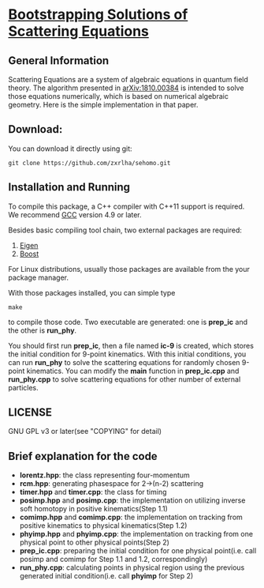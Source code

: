 [Bootstrapping Solutions of Scattering Equations](https://arxiv.org/abs/1810.00384)
==================================================

## General Information
Scattering Equations are a system of algebraic equations in quantum field theory.
The algorithm presented in [arXiv:1810.00384](https://arxiv.org/abs/1810.00384) is intended to solve those equations numerically, which is based on numerical algebraic geometry.
Here is the simple implementation in that paper.

## Download:
You can download it directly using git:

```Shell
git clone https://github.com/zxrlha/sehomo.git
```

## Installation and Running

To compile this package, a C++ compiler with C++11 support is required.
We recommend [GCC](https://gcc.gnu.org) version 4.9 or later.

Besides basic compiling tool chain, two external packages are required:

1. [Eigen](http://eigen.tuxfamily.org)
2. [Boost](https://boost.org)

For Linux distributions, usually those packages are available from the your package manager.

With those packages installed, you can simple type

```Shell
make
```
to compile those code.
Two executable are generated: one is **prep_ic** and the other is **run_phy**.

You should first run **prep_ic**, then a file named **ic-9** is created, which stores the initial condition for 9-point kinematics.
With this initial conditions, you can run **run_phy** to solve the scattering equations for randomly chosen 9-point kinematics.
You can modify the **main** function in **prep_ic.cpp** and **run_phy.cpp** to solve scattering equations for other number of external particles.


## LICENSE

GNU GPL v3 or later(see "COPYING" for detail)

## Brief explanation for the code

- **lorentz.hpp**: the class representing four-momentum
- **rcm.hpp**: generating phasespace for 2->(n-2) scattering
- **timer.hpp** and **timer.cpp**: the class for timing
- **posimp.hpp** and **posimp.cpp**: the implementation on utilizing inverse soft homotopy in positive kinematics(Step 1.1)
- **comimp.hpp** and **comimp.cpp**: the implementation on tracking from positive kinematics to physical kinematics(Step 1.2)
- **phyimp.hpp** and **phyimp.cpp**: the implementation on tracking from one physical point to other physical points(Step 2)
- **prep_ic.cpp**: preparing the initial condition for one physical point(i.e. call posimp and comimp for Step 1.1 and 1.2, correspondingly)
- **run_phy.cpp**: calculating points in physical region using the previous generated initial condition(i.e. call **phyimp** for Step 2)
